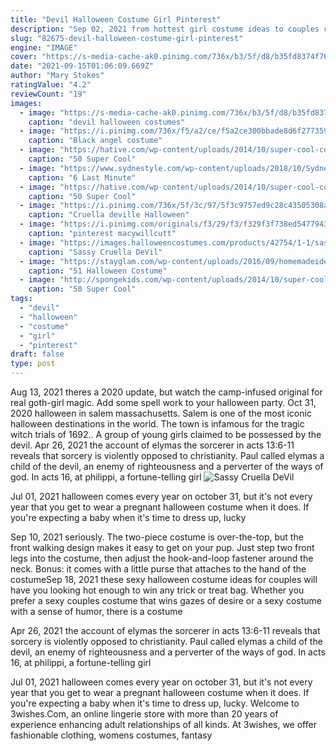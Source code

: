 ```yaml
---
title: "Devil Halloween Costume Girl Pinterest"
description: "Sep 02, 2021 from hottest girl costume ideas to couples costumes, there's something for everyone!  So if you are looking for a halloween costume idea that will bring out the summer glow still left on your skin then this is the costume for you! All you need is a devil"
slug: "82675-devil-halloween-costume-girl-pinterest"
engine: "IMAGE"
cover: "https://s-media-cache-ak0.pinimg.com/736x/b3/5f/d8/b35fd8374f76af0baf4de5a81c0cad0e.jpg"
date: "2021-09-15T01:06:09.669Z"
author: "Mary Stokes"
ratingValue: "4.2"
reviewCount: "19"
images:
  - image: "https://s-media-cache-ak0.pinimg.com/736x/b3/5f/d8/b35fd8374f76af0baf4de5a81c0cad0e.jpg"
    caption: "devil halloween costumes"
  - image: "https://i.pinimg.com/736x/f5/a2/ce/f5a2ce300bbade8d6f277359b9e66c23--black-angel-costume-angel-costumes.jpg"
    caption: "Black angel costume"
  - image: "https://hative.com/wp-content/uploads/2014/10/super-cool-costume-ideas/13-superwoman-costume.jpg"
    caption: "50 Super Cool"
  - image: "https://www.sydnestyle.com/wp-content/uploads/2018/10/Sydne-Style-shows-easy-last-minute-halloween-costumes-as-breakfast-at-tiffanys.jpg"
    caption: "6 Last Minute"
  - image: "https://hative.com/wp-content/uploads/2014/10/super-cool-costume-ideas/8-homemade-buzz-lightyear-costume.jpg"
    caption: "50 Super Cool"
  - image: "https://i.pinimg.com/736x/5f/3c/97/5f3c9757ed9c28c43505308afb08390e.jpg"
    caption: "Cruella deville Halloween"
  - image: "https://i.pinimg.com/originals/f3/29/f3/f329f3f738ed54779436e38bd3764697.jpg"
    caption: "pinterest macywillcutt"
  - image: "https://images.halloweencostumes.com/products/42754/1-1/sassy-cruella-womens-costume.jpg"
    caption: "Sassy Cruella DeVil"
  - image: "https://stayglam.com/wp-content/uploads/2016/09/homemadeideas-dot-org.jpg"
    caption: "51 Halloween Costume"
  - image: "http://spongekids.com/wp-content/uploads/2014/10/super-cool-costume-ideas/11-scarecrow-costume.jpg"
    caption: "50 Super Cool"
tags:
  - "devil"
  - "halloween"
  - "costume"
  - "girl"
  - "pinterest"
draft: false
type: post
---
```


Aug 13, 2021 theres a 2020 update, but watch the camp-infused original for real goth-girl magic. Add some spell work to your halloween party. Oct 31, 2020 halloween in salem massachusetts. Salem is one of the most iconic halloween destinations in the world. The town is infamous for the tragic witch trials of 1692.. A group of young girls claimed to be possessed by the devil. Apr 26, 2021 the account of elymas the sorcerer in acts 13:6-11 reveals that sorcery is violently opposed to christianity. Paul called elymas a child of the devil, an enemy of righteousness and a perverter of the ways of god. In acts 16, at philippi, a fortune-telling girl
![Sassy Cruella DeVil](https://images.halloweencostumes.com/products/42754/1-1/sassy-cruella-womens-costume.jpg "Sassy Cruella DeVil")

Jul 01, 2021 halloween comes every year on october 31, but it&#39;s not every year that you get to wear a pregnant halloween costume when it does. If you&#39;re expecting a baby when it&#39;s time to dress up, lucky
<!--inArticleAds-->

<!--galleryOne-->

Sep 10, 2021 seriously. The two-piece costume is over-the-top, but the front walking design makes it easy to get on your pup. Just step two front legs into the costume, then adjust the hook-and-loop fastener around the neck. Bonus: it comes with a little purse that attaches to the hand of the costumeSep 18, 2021 these sexy halloween costume ideas for couples will have you looking hot enough to win any trick or treat bag. Whether you prefer a sexy couples costume that wins gazes of desire or a sexy costume with a sense of humor, there is a costume
<!--inArticleAds-->

<!--galleryTwo-->

Apr 26, 2021 the account of elymas the sorcerer in acts 13:6-11 reveals that sorcery is violently opposed to christianity. Paul called elymas a child of the devil, an enemy of righteousness and a perverter of the ways of god. In acts 16, at philippi, a fortune-telling girl
<!--galleryThree-->

Jul 01, 2021 halloween comes every year on october 31, but it's not every year that you get to wear a pregnant halloween costume when it does. If you're expecting a baby when it's time to dress up, lucky. Welcome to 3wishes.Com, an online lingerie store with more than 20 years of experience enhancing adult relationships of all kinds. At 3wishes, we offer fashionable clothing, womens costumes, fantasy